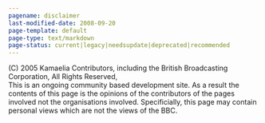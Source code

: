 ```yaml
---
pagename: disclaimer
last-modified-date: 2008-09-20
page-template: default
page-type: text/markdown
page-status: current|legacy|needsupdate|deprecated|recommended
---
```

\(C\) 2005 Kamaelia Contributors, including the British Broadcasting
Corporation, All Rights Reserved,\
This is an ongoing community based development site. As a result the
contents of this page is the opinions of the contributors of the pages
involved not the organisations involved. Specificially, this page may
contain personal views which are not the views of the BBC.
